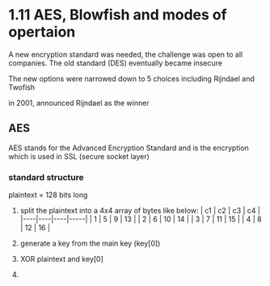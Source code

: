 # 1.11 AES, Blowfish and modes of opertaion 

A new encryption standard was needed, the challenge was open to all companies. The old standard (DES) eventually became insecure 

The new options were narrowed down to 5 choices including Rijndael and Twofish

in 2001, announced Rijndael as the winner

## AES 
AES stands for the Advanced Encryption Standard and is the encryption which is used in SSL (secure socket layer) 

### standard structure

plaintext = 128 bits long 

1. split the plaintext into a 4x4 array of bytes like below: 
| c1 | c2 | c3 | c4  |
|----|----|----|-----|
|  1 |  5 |  9 |  13 |
|  2 |  6 | 10 |  14 |
|  3 |  7 | 11 |  15 |
|  4 |  8 | 12 |  16 |

2. generate a key from the main key (key[0])

3. XOR plaintext and key[0]

4. 
